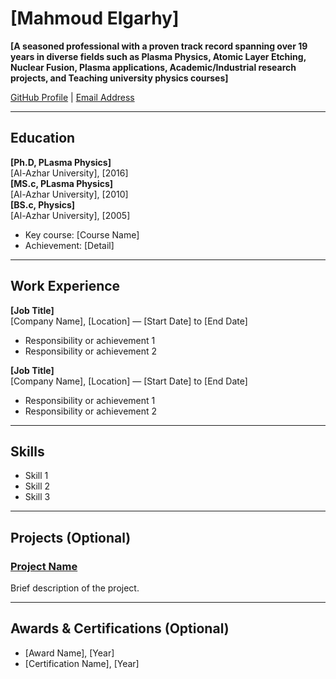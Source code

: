 # [Mahmoud Elgarhy]

**[A seasoned professional with a proven track record spanning over 19 years in diverse fields such as Plasma Physics, Atomic Layer Etching, Nuclear Fusion, Plasma applications, Academic/Industrial research projects, and Teaching university physics courses]**

 [GitHub Profile](https://github.com/Elgarhy-Sudo) | [Email Address](mailto:melgahy@central.uh.edu)

---

## Education

**[Ph.D, PLasma Physics]**  
[Al-Azhar University], [2016]  
**[MS.c, PLasma Physics]**  
[Al-Azhar University], [2010]  
**[BS.c, Physics]**  
[Al-Azhar University], [2005]  

- Key course: [Course Name]
- Achievement: [Detail]

---

## Work Experience

**[Job Title]**  
[Company Name], [Location] — [Start Date] to [End Date]  

- Responsibility or achievement 1
- Responsibility or achievement 2  

**[Job Title]**  
[Company Name], [Location] — [Start Date] to [End Date]  

- Responsibility or achievement 1
- Responsibility or achievement 2  

---

## Skills

- Skill 1
- Skill 2
- Skill 3  

---

## Projects (Optional)

### [Project Name](https://github.com/your-username/project-link)
Brief description of the project.

---

## Awards & Certifications (Optional)

- [Award Name], [Year]
- [Certification Name], [Year]


